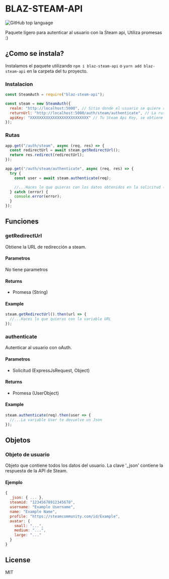 # BLAZ-STEAM-API
![GitHub top language](https://img.shields.io/github/languages/top/Blazester/steam-api-node?style=for-the-badge)

Paquete ligero para autenticar al usuario con la Steam api, Utiliza promesas :)

## ¿Como se instala?

Instalamos el paquete utilizando `npm i blaz-steam-api` o `yarn add blaz-steam-api` en la carpeta del tu proyecto.

### Instalacion

```javascript
const SteamAuth = require("blaz-steam-api");

const steam = new SteamAuth({
  realm: "http://localhost:5000", // Sitio donde el usuario se quiere registrar, es decir, tu dominio de la pagina web
  returnUrl: "http://localhost:5000/auth/steam/authenticate", // La ruta donde quieres que redirija al usuario, Tiene que ser del mismo dominio de que el Realm 
  apiKey: "XXXXXXXXXXXXXXXXXXXXXXXXXX" // Tu Steam Api Key, se obtiene de https://steamcommunity.com/dev/apikey
});
```

### Rutas

```javascript
app.get("/auth/steam", async (req, res) => {
  const redirectUrl = await steam.getRedirectUrl();
  return res.redirect(redirectUrl);
});

app.get("/auth/steam/authenticate", async (req, res) => {
  try {
    const user = await steam.authenticate(req);

    //...Haces lo que quieras con los datos obtenidos en la solicitud (req)
  } catch (error) {
    console.error(error);
  }
});
```

## Funciones

### getRedirectUrl

Obtiene la URL de redirección a steam.

#### Parametros

No tiene parametros

#### Returns

- Promesa (String)

#### Example

```javascript
steam.getRedirectUrl().then(url => {
  //...Haces lo que quieras con la variable URL
});
```

### authenticate

Autenticar al usuario con oAuth.

#### Parametros

- Solicitud (ExpressJsRequest, Object)

#### Returns

- Promesa (UserObject)

#### Example

```javascript
steam.authenticate(req).then(user => {
  //...La variable User te devuelve un Json
});
```

## Objetos

### Objeto de usuario

Objeto que contiene todos los datos del usuario. La clave '_json' contiene la respuesta de la API de Steam.

#### Ejemplo

```javascript
{
  _json: { ... },
  steamid: "12345678912345678",
  username: "Example Username",
  name: "Example Name",
  profile: "https://steamcommunity.com/id/Example",
  avatar: {
    small: "...",
    medium: "...",
    large: "..."
  }
}
```

## License

MIT 